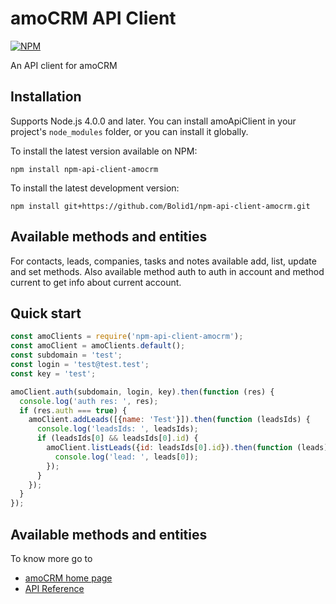 amoCRM API Client
=======

[![NPM](https://nodei.co/npm/npm-api-client-amocrm.png?downloads=true&downloadRank=true&stars=true)](https://nodei.co/npm/npm-api-client-amocrm/)

An API client for amoCRM

Installation
----------------------

Supports Node.js 4.0.0 and later. You can install amoApiClient in your project's
`node_modules` folder, or you can install it globally.

To install the latest version available on NPM:

    npm install npm-api-client-amocrm

To install the latest development version:

    npm install git+https://github.com/Bolid1/npm-api-client-amocrm.git

Available methods and entities
----------------------
For contacts, leads, companies, tasks and notes available add, list, update and set methods.
Also available method auth to auth in account and method current to get info about current account.

Quick start
----------------------
```javascript
const amoClients = require('npm-api-client-amocrm');
const amoClient = amoClients.default();
const subdomain = 'test';
const login = 'test@test.test';
const key = 'test';

amoClient.auth(subdomain, login, key).then(function (res) {
  console.log('auth res: ', res);
  if (res.auth === true) {
    amoClient.addLeads([{name: 'Test'}]).then(function (leadsIds) {
      console.log('leadsIds: ', leadsIds);
      if (leadsIds[0] && leadsIds[0].id) {
        amoClient.listLeads({id: leadsIds[0].id}).then(function (leads) {
          console.log('lead: ', leads[0]);
        });
      }
    });
  }
});
```
Available methods and entities
----------------------
To know more go to

* [amoCRM home page](https://www.amocrm.ru)
* [API Reference](https://developers.amocrm.ru/)
